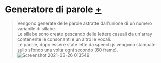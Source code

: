 # Generatore di parole [+](https://editor.p5js.org/RobertoAlesi/full/yXwQHHwp0)
>Vengono generate delle parole astratte dall'unione di un numero variabile di sillabe.  
Le sillabe sono create pescando delle lettere casuali da un'array contenente le consonanti e un altro le vocali.  
Le parole, dopo essere state lette da speech.js vengono stampate sullo sfondo una volta ogni secondo (60 frame).
![Screenshot 2021-03-26 013549](https://user-images.githubusercontent.com/76455356/112560527-b76e3100-8dd3-11eb-8e3f-201c40d99773.png)
